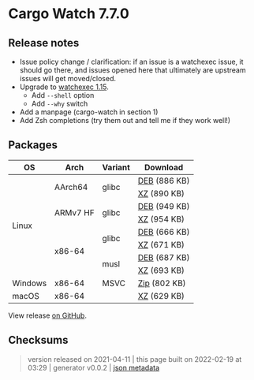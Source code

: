 # Cargo Watch 7.7.0

## Release notes

<ul>
<li>Issue policy change / clarification: if an issue is a watchexec issue, it should go there, and issues opened here that ultimately are upstream issues will get moved/closed.</li>
<li>Upgrade to <a href="https://github.com/watchexec/watchexec/releases/tag/1.15.0">watchexec 1.15</a>.
<ul>
<li>Add <code>--shell</code> option</li>
<li>Add <code>--why</code> switch</li>
</ul>
</li>
<li>Add a manpage (cargo-watch in section 1)</li>
<li>Add Zsh completions (try them out and tell me if they work well!)</li>
</ul>

## Packages

<table class="downloads">
<thead>
<tr>
<th>OS</th>
<th>Arch</th>
<th>Variant</th>
<th>Download</th>

</tr>
</thead>
<tbody>
<tr>
						<td rowspan="8">Linux</td>
						
<td rowspan="2">AArch64</td>
            
						
<td rowspan="2">glibc</td>
            
<td><a class="download" href="https://github.com/watchexec/cargo-watch/releases/download/v7.7.0/cargo-watch-v7.7.0-aarch64-unknown-linux-gnu.deb">DEB</a> (886 KB)</td>
						
</tr>
					
<tr>
						
						
						
<td><a class="download" href="https://github.com/watchexec/cargo-watch/releases/download/v7.7.0/cargo-watch-v7.7.0-aarch64-unknown-linux-gnu.tar.xz">XZ</a> (890 KB)</td>
						
</tr>
					
<tr>
						
						
<td rowspan="2">ARMv7 HF</td>
            
						
<td rowspan="2">glibc</td>
            
<td><a class="download" href="https://github.com/watchexec/cargo-watch/releases/download/v7.7.0/cargo-watch-v7.7.0-armv7-unknown-linux-gnueabihf.deb">DEB</a> (949 KB)</td>
						
</tr>
					
<tr>
						
						
						
<td><a class="download" href="https://github.com/watchexec/cargo-watch/releases/download/v7.7.0/cargo-watch-v7.7.0-armv7-unknown-linux-gnueabihf.tar.xz">XZ</a> (954 KB)</td>
						
</tr>
					
<tr>
						
						
<td rowspan="4">x86-64</td>
            
						
<td rowspan="2">glibc</td>
            
<td><a class="download" href="https://github.com/watchexec/cargo-watch/releases/download/v7.7.0/cargo-watch-v7.7.0-x86_64-unknown-linux-gnu.deb">DEB</a> (666 KB)</td>
						
</tr>
					
<tr>
						
						
						
<td><a class="download" href="https://github.com/watchexec/cargo-watch/releases/download/v7.7.0/cargo-watch-v7.7.0-x86_64-unknown-linux-gnu.tar.xz">XZ</a> (671 KB)</td>
						
</tr>
					
<tr>
						
						
						
<td rowspan="2">musl</td>
            
<td><a class="download" href="https://github.com/watchexec/cargo-watch/releases/download/v7.7.0/cargo-watch-v7.7.0-x86_64-unknown-linux-musl.deb">DEB</a> (687 KB)</td>
						
</tr>
					
<tr>
						
						
						
<td><a class="download" href="https://github.com/watchexec/cargo-watch/releases/download/v7.7.0/cargo-watch-v7.7.0-x86_64-unknown-linux-musl.tar.xz">XZ</a> (693 KB)</td>
						
</tr>
					
<tr>
						<td rowspan="1">Windows</td>
						
<td rowspan="1">x86-64</td>
            
						
<td rowspan="1">MSVC</td>
            
<td><a class="download" href="https://github.com/watchexec/cargo-watch/releases/download/v7.7.0/cargo-watch-v7.7.0-x86_64-pc-windows-msvc.zip">Zip</a> (802 KB)</td>
						
</tr>
					
<tr>
						<td rowspan="1">macOS</td>
						
<td rowspan="1">x86-64</td>
            
						
<td rowspan="1"></td>
            
<td><a class="download" href="https://github.com/watchexec/cargo-watch/releases/download/v7.7.0/cargo-watch-v7.7.0-x86_64-apple-darwin.tar.xz">XZ</a> (629 KB)</td>
						
</tr>
					</tbody>
</table>


View release [on GitHub](https://github.com/watchexec/cargo-watch/releases/v7.7.0).

## Checksums





>	 version released on 2021-04-11
>	|
>	this page built on 2022-02-19 at 03:29
>	| generator v0.0.2
>	| [json metadata](meta.json)

